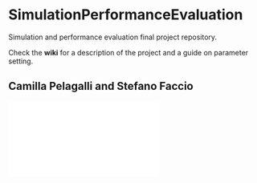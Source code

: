 # SimulationPerformanceEvaluation

Simulation and performance evaluation final project repository. 

Check the **wiki** for a description of the project and a guide on parameter setting.

## Camilla Pelagalli and Stefano Faccio

![image](island.pdf)
